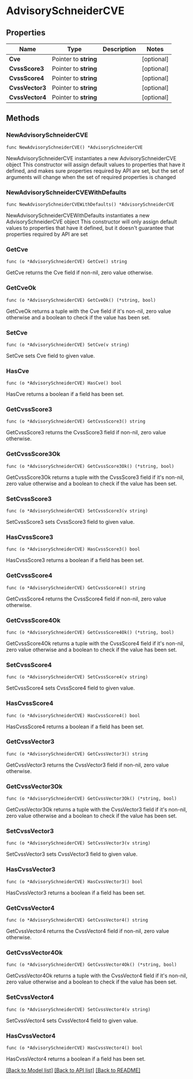 # AdvisorySchneiderCVE

## Properties

Name | Type | Description | Notes
------------ | ------------- | ------------- | -------------
**Cve** | Pointer to **string** |  | [optional] 
**CvssScore3** | Pointer to **string** |  | [optional] 
**CvssScore4** | Pointer to **string** |  | [optional] 
**CvssVector3** | Pointer to **string** |  | [optional] 
**CvssVector4** | Pointer to **string** |  | [optional] 

## Methods

### NewAdvisorySchneiderCVE

`func NewAdvisorySchneiderCVE() *AdvisorySchneiderCVE`

NewAdvisorySchneiderCVE instantiates a new AdvisorySchneiderCVE object
This constructor will assign default values to properties that have it defined,
and makes sure properties required by API are set, but the set of arguments
will change when the set of required properties is changed

### NewAdvisorySchneiderCVEWithDefaults

`func NewAdvisorySchneiderCVEWithDefaults() *AdvisorySchneiderCVE`

NewAdvisorySchneiderCVEWithDefaults instantiates a new AdvisorySchneiderCVE object
This constructor will only assign default values to properties that have it defined,
but it doesn't guarantee that properties required by API are set

### GetCve

`func (o *AdvisorySchneiderCVE) GetCve() string`

GetCve returns the Cve field if non-nil, zero value otherwise.

### GetCveOk

`func (o *AdvisorySchneiderCVE) GetCveOk() (*string, bool)`

GetCveOk returns a tuple with the Cve field if it's non-nil, zero value otherwise
and a boolean to check if the value has been set.

### SetCve

`func (o *AdvisorySchneiderCVE) SetCve(v string)`

SetCve sets Cve field to given value.

### HasCve

`func (o *AdvisorySchneiderCVE) HasCve() bool`

HasCve returns a boolean if a field has been set.

### GetCvssScore3

`func (o *AdvisorySchneiderCVE) GetCvssScore3() string`

GetCvssScore3 returns the CvssScore3 field if non-nil, zero value otherwise.

### GetCvssScore3Ok

`func (o *AdvisorySchneiderCVE) GetCvssScore3Ok() (*string, bool)`

GetCvssScore3Ok returns a tuple with the CvssScore3 field if it's non-nil, zero value otherwise
and a boolean to check if the value has been set.

### SetCvssScore3

`func (o *AdvisorySchneiderCVE) SetCvssScore3(v string)`

SetCvssScore3 sets CvssScore3 field to given value.

### HasCvssScore3

`func (o *AdvisorySchneiderCVE) HasCvssScore3() bool`

HasCvssScore3 returns a boolean if a field has been set.

### GetCvssScore4

`func (o *AdvisorySchneiderCVE) GetCvssScore4() string`

GetCvssScore4 returns the CvssScore4 field if non-nil, zero value otherwise.

### GetCvssScore4Ok

`func (o *AdvisorySchneiderCVE) GetCvssScore4Ok() (*string, bool)`

GetCvssScore4Ok returns a tuple with the CvssScore4 field if it's non-nil, zero value otherwise
and a boolean to check if the value has been set.

### SetCvssScore4

`func (o *AdvisorySchneiderCVE) SetCvssScore4(v string)`

SetCvssScore4 sets CvssScore4 field to given value.

### HasCvssScore4

`func (o *AdvisorySchneiderCVE) HasCvssScore4() bool`

HasCvssScore4 returns a boolean if a field has been set.

### GetCvssVector3

`func (o *AdvisorySchneiderCVE) GetCvssVector3() string`

GetCvssVector3 returns the CvssVector3 field if non-nil, zero value otherwise.

### GetCvssVector3Ok

`func (o *AdvisorySchneiderCVE) GetCvssVector3Ok() (*string, bool)`

GetCvssVector3Ok returns a tuple with the CvssVector3 field if it's non-nil, zero value otherwise
and a boolean to check if the value has been set.

### SetCvssVector3

`func (o *AdvisorySchneiderCVE) SetCvssVector3(v string)`

SetCvssVector3 sets CvssVector3 field to given value.

### HasCvssVector3

`func (o *AdvisorySchneiderCVE) HasCvssVector3() bool`

HasCvssVector3 returns a boolean if a field has been set.

### GetCvssVector4

`func (o *AdvisorySchneiderCVE) GetCvssVector4() string`

GetCvssVector4 returns the CvssVector4 field if non-nil, zero value otherwise.

### GetCvssVector4Ok

`func (o *AdvisorySchneiderCVE) GetCvssVector4Ok() (*string, bool)`

GetCvssVector4Ok returns a tuple with the CvssVector4 field if it's non-nil, zero value otherwise
and a boolean to check if the value has been set.

### SetCvssVector4

`func (o *AdvisorySchneiderCVE) SetCvssVector4(v string)`

SetCvssVector4 sets CvssVector4 field to given value.

### HasCvssVector4

`func (o *AdvisorySchneiderCVE) HasCvssVector4() bool`

HasCvssVector4 returns a boolean if a field has been set.


[[Back to Model list]](../README.md#documentation-for-models) [[Back to API list]](../README.md#documentation-for-api-endpoints) [[Back to README]](../README.md)


